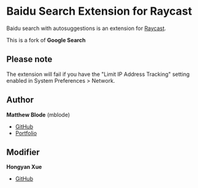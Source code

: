 # Baidu Search Extension for Raycast

Baidu search with autosuggestions is an extension for [Raycast](https://www.raycast.com/).

This is a fork of **Google Search**

## Please note

The extension will fail if you have the "Limit IP Address Tracking" setting enabled in System Preferences > Network.

## Author

**Matthew Blode** (mblode)

- [GitHub](https://www.github.com/mblode)
- [Portfolio](https://matthewblode.com)

## Modifier

**Hongyan Xue**

- [GitHub](https://www.github.com/xuehongyanL)
